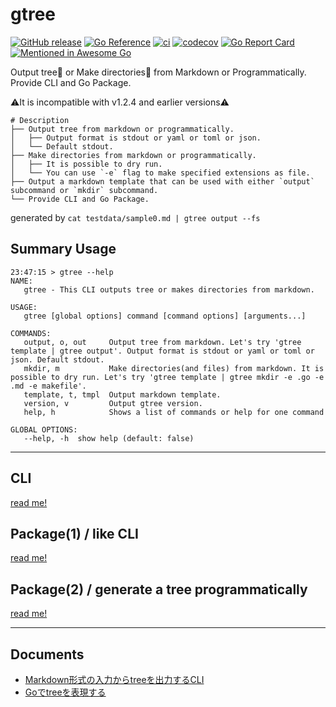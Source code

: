 # gtree

[![GitHub release](https://img.shields.io/github/release/ddddddO/gtree.svg)](https://github.com/ddddddO/gtree/releases) [![Go Reference](https://pkg.go.dev/badge/github.com/ddddddO/gtree)](https://pkg.go.dev/github.com/ddddddO/gtree) [![ci](https://github.com/ddddddO/gtree/actions/workflows/ci.yaml/badge.svg)](https://github.com/ddddddO/gtree/actions/workflows/ci.yaml) [![codecov](https://codecov.io/gh/ddddddO/gtree/branch/master/graph/badge.svg?token=JLGSLF33RH)](https://codecov.io/gh/ddddddO/gtree) [![Go Report Card](https://goreportcard.com/badge/github.com/ddddddO/gtree)](https://goreportcard.com/report/github.com/ddddddO/gtree) [![Mentioned in Awesome Go](https://awesome.re/mentioned-badge.svg)](https://github.com/avelino/awesome-go#uncategorized)

Output tree🌳 or Make directories📁 from Markdown or Programmatically. Provide CLI and Go Package.

⚠It is incompatible with v1.2.4 and earlier versions⚠

```
# Description
├── Output tree from markdown or programmatically.
│   ├── Output format is stdout or yaml or toml or json.
│   └── Default stdout.
├── Make directories from markdown or programmatically.
│   ├── It is possible to dry run.
│   └── You can use `-e` flag to make specified extensions as file.
├── Output a markdown template that can be used with either `output` subcommand or `mkdir` subcommand.
└── Provide CLI and Go Package.
```
generated by `cat testdata/sample0.md | gtree output --fs`


## Summary Usage
```console
23:47:15 > gtree --help
NAME:
   gtree - This CLI outputs tree or makes directories from markdown.

USAGE:
   gtree [global options] command [command options] [arguments...]

COMMANDS:
   output, o, out     Output tree from markdown. Let's try 'gtree template | gtree output'. Output format is stdout or yaml or toml or json. Default stdout.
   mkdir, m           Make directories(and files) from markdown. It is possible to dry run. Let's try 'gtree template | gtree mkdir -e .go -e .md -e makefile'.
   template, t, tmpl  Output markdown template.
   version, v         Output gtree version.
   help, h            Shows a list of commands or help for one command

GLOBAL OPTIONS:
   --help, -h  show help (default: false)
```

---

## CLI
[read me!](https://github.com/ddddddO/gtree/blob/master/README_CLI.md)


## Package(1) / like CLI
[read me!](https://github.com/ddddddO/gtree/blob/master/README_Package_1.md)


## Package(2) / generate a tree programmatically
[read me!](https://github.com/ddddddO/gtree/blob/master/README_Package_2.md)

---

## Documents
- [Markdown形式の入力からtreeを出力するCLI](https://zenn.dev/ddddddo/articles/ad97623a004496)
- [Goでtreeを表現する](https://zenn.dev/ddddddo/articles/8cd85c68763f2e)
